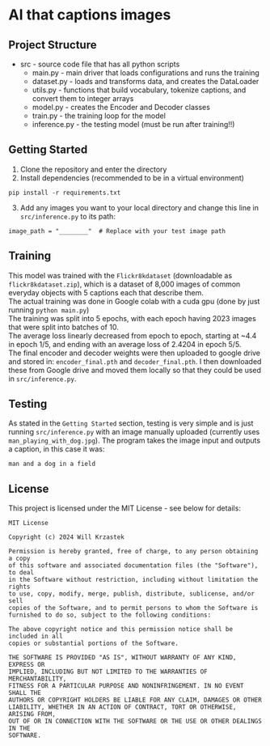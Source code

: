 # AI that captions images

## Project Structure
- src - source code file that has all python scripts
    - main.py - main driver that loads configurations and runs the training
    - dataset.py - loads and transforms data, and creates the DataLoader
    - utils.py - functions that build vocabulary, tokenize captions, and convert them to integer arrays
    - model.py - creates the Encoder and Decoder classes
    - train.py - the training loop for the model
    - inference.py - the testing model (must be run after training!!)

## Getting Started
1. Clone the repository and enter the directory
2. Install dependencies (recommended to be in a virtual environment)
```
pip install -r requirements.txt
```
3. Add any images you want to your local directory and change this line in `src/inference.py` to its path:
```
image_path = "________"  # Replace with your test image path
```

## Training
This model was trained with the `Flickr8kdataset` (downloadable as `flickr8kdataset.zip`), which is a dataset of 8,000 images of 
common everyday objects with 5 captions each that describe them. \
The actual training was done in Google colab with a cuda gpu (done by just running `python main.py`) \
The training was split into 5 epochs, with each epoch having 2023 images that were split into batches of 10. \
The average loss linearly decreased from epoch to epoch, starting at ~4.4 in epoch 1/5, and ending with an average loss of 2.4204 in epoch 5/5. \
The final encoder and decoder weights were then uploaded to google drive and stored in: `encoder_final.pth` and `decoder_final.pth`. I then downloaded these from Google drive and moved them locally so that they could be used in `src/inference.py`.

## Testing
As stated in the `Getting Started` section, testing is very simple and is just running `src/inference.py` with an image manually uploaded (currently uses `man_playing_with_dog.jpg`). The program takes the image input and outputs a caption, in this case it was:
```
man and a dog in a field
```

## License
This project is licensed under the MIT License - see below for details:
```
MIT License

Copyright (c) 2024 Will Krzastek

Permission is hereby granted, free of charge, to any person obtaining a copy
of this software and associated documentation files (the "Software"), to deal
in the Software without restriction, including without limitation the rights
to use, copy, modify, merge, publish, distribute, sublicense, and/or sell
copies of the Software, and to permit persons to whom the Software is
furnished to do so, subject to the following conditions:

The above copyright notice and this permission notice shall be included in all
copies or substantial portions of the Software.

THE SOFTWARE IS PROVIDED "AS IS", WITHOUT WARRANTY OF ANY KIND, EXPRESS OR
IMPLIED, INCLUDING BUT NOT LIMITED TO THE WARRANTIES OF MERCHANTABILITY,
FITNESS FOR A PARTICULAR PURPOSE AND NONINFRINGEMENT. IN NO EVENT SHALL THE
AUTHORS OR COPYRIGHT HOLDERS BE LIABLE FOR ANY CLAIM, DAMAGES OR OTHER
LIABILITY, WHETHER IN AN ACTION OF CONTRACT, TORT OR OTHERWISE, ARISING FROM,
OUT OF OR IN CONNECTION WITH THE SOFTWARE OR THE USE OR OTHER DEALINGS IN THE
SOFTWARE.
```